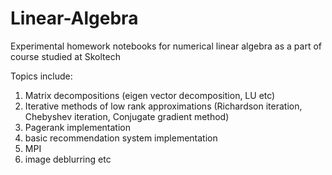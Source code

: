 # Linear-Algebra
Experimental homework notebooks for numerical linear algebra as a part of course studied at Skoltech

Topics include:
1) Matrix decompositions (eigen vector decomposition, LU etc)
2) Iterative methods of low rank approximations (Richardson iteration, Chebyshev iteration, Conjugate gradient method)
3) Pagerank implementation
4) basic recommendation system implementation
5) MPI
6) image deblurring etc
